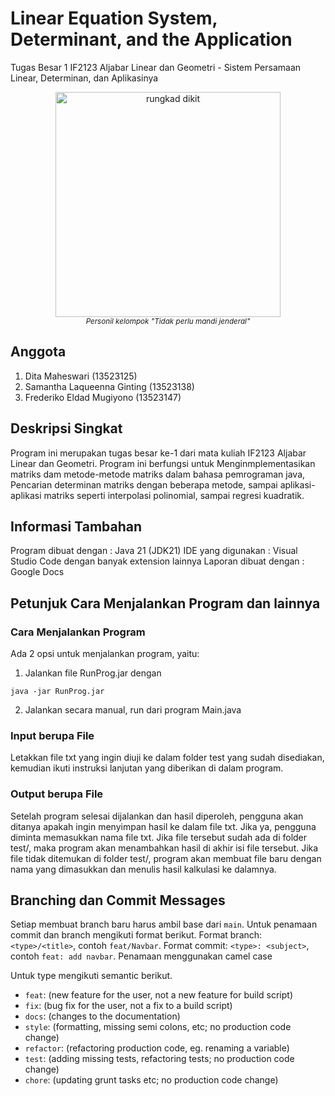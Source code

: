 # Linear Equation System, Determinant, and the Application
Tugas Besar 1 IF2123 Aljabar Linear dan Geometri -  Sistem Persamaan Linear, Determinan, dan Aplikasinya

<p align="center">
  <img height="360px" src="https://github.com/susTuna/susTuna/blob/main/bayu-saber.gifraw=true" alt="rungkad dikit"/>
  <br>
  <a><i><sup>Personil kelompok "Tidak perlu mandi jenderal"</sup></i></a>
</p>

## Anggota 
1. Dita Maheswari (13523125)
2. Samantha Laqueenna Ginting (13523138)
3. Frederiko Eldad Mugiyono (13523147)

## Deskripsi Singkat
Program ini merupakan tugas besar ke-1 dari mata kuliah IF2123 Aljabar Linear dan Geometri. Program ini berfungsi untuk Menginmplementasikan matriks dam metode-metode matriks dalam bahasa pemrograman java, Pencarian determinan matriks dengan beberapa metode, sampai aplikasi-aplikasi matriks seperti interpolasi polinomial, sampai regresi kuadratik.  

## Informasi Tambahan
Program dibuat dengan : Java 21 (JDK21)
IDE yang digunakan : Visual Studio Code dengan banyak extension lainnya
Laporan dibuat dengan : Google Docs 

## Petunjuk Cara Menjalankan Program dan lainnya

### Cara Menjalankan Program
Ada 2 opsi untuk menjalankan program, yaitu:
1. Jalankan file RunProg.jar dengan
```
java -jar RunProg.jar
```
2. Jalankan secara manual, run dari program Main.java
### Input berupa File
Letakkan file txt yang ingin diuji ke dalam folder test yang sudah disediakan, kemudian ikuti instruksi lanjutan yang diberikan di dalam program.
### Output berupa File

Setelah program selesai dijalankan dan hasil diperoleh, pengguna akan ditanya apakah ingin menyimpan hasil ke dalam file txt. Jika ya, pengguna diminta memasukkan nama file txt. Jika file tersebut sudah ada di folder test/, maka program akan menambahkan hasil di akhir isi file tersebut. Jika file tidak ditemukan di folder test/, program akan membuat file baru dengan nama yang dimasukkan dan menulis hasil kalkulasi ke dalamnya. 
 
## Branching dan Commit Messages

Setiap membuat branch baru harus ambil base dari `main`. Untuk penamaan commit dan branch mengikuti format berikut.
Format branch: `<type>/<title>`, contoh `feat/Navbar`.
Format commit: `<type>: <subject>`, contoh `feat: add navbar`.
Penamaan menggunakan camel case

Untuk type mengikuti semantic berikut.

- `feat`: (new feature for the user, not a new feature for build script)
- `fix`: (bug fix for the user, not a fix to a build script)
- `docs`: (changes to the documentation)
- `style`: (formatting, missing semi colons, etc; no production code change)
- `refactor`: (refactoring production code, eg. renaming a variable)
- `test`: (adding missing tests, refactoring tests; no production code change)
- `chore`: (updating grunt tasks etc; no production code change)
